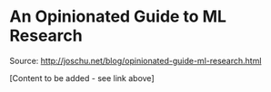 # An Opinionated Guide to ML Research

Source: http://joschu.net/blog/opinionated-guide-ml-research.html

[Content to be added - see link above]
